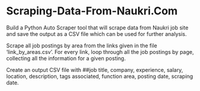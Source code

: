 # Scraping-Data-From-Naukri.Com
Build a Python Auto Scraper tool that will scrape data from Naukri job site and save the output as a CSV file which can be used for further analysis.

Scrape all job postings by area from the links given in the file ‘link_by_areas.csv’. For every link, loop through all the job postings by page, collecting all the information for a given posting.

Create an output CSV file with ##job title, company, experience, salary, location, description, tags associated, function area, posting date, scraping date.
